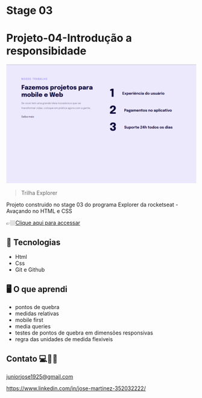 # Stage 03

# Projeto-04-Introdução a responsibidade



![preview](./projeto_04.png)


> Trilha Explorer 

Projeto construido no stage 03 do programa Explorer da rocketseat - Avaçando no HTML e CSS


👉🏼[Clique aqui para accessar](https://jose26362780.github.io/Projeto-04-Introdu-o-a-responsibidade-/)



##  🔧 Tecnologias


- Html 
- Css
- Git e Github

##  🖥️ O que aprendi 


- pontos de quebra
- medidas relativas
- mobile first
- media queries
- testes de pontos de quebra em dimensões responsivas
- regra das unidades de medida flexiveis



## Contato 💻🧑‍💻 

juniorjose1925@gmail.com


https://www.linkedin.com/in/jose-martinez-352032222/
